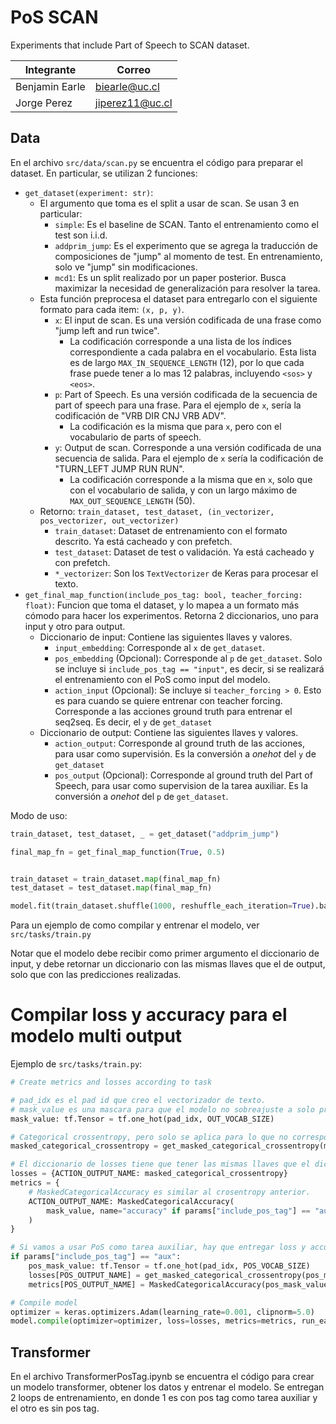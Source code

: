 # PoS SCAN

Experiments that include Part of Speech to SCAN dataset.

Integrante | Correo
---|---
Benjamin Earle | biearle@uc.cl
Jorge Perez | jiperez11@uc.cl

## Data

En el archivo `src/data/scan.py` se encuentra el código para preparar el dataset. En particular, se utilizan 2 funciones:

- `get_dataset(experiment: str)`:
  - El argumento que toma es el split a usar de scan. Se usan 3 en particular:
    - `simple`: Es el baseline de SCAN. Tanto el entrenamiento como el test son i.i.d.
    - `addprim_jump`: Es el experimento que se agrega la traducción de composiciones de "jump" al momento de test. En entrenamiento, solo ve "jump" sin modificaciones.
    - `mcd1`: Es un split realizado por un paper posterior. Busca maximizar la necesidad de generalización para resolver la tarea.
  - Esta función preprocesa el dataset para entregarlo con el siguiente formato para cada item: `(x, p, y)`.
    - `x`: El input de scan. Es una versión codificada de una frase como "jump left and run twice".
      - La codificación corresponde a una lista de los índices correspondiente a cada palabra en el vocabulario. Esta lista es de largo `MAX_IN_SEQUENCE_LENGTH` (12), por lo que cada frase puede tener a lo mas 12 palabras, incluyendo `<sos>` y `<eos>`.
    - `p`: Part of Speech. Es una versión codificada de la secuencia de part of speech para una frase. Para el ejemplo de `x`, sería la codificación de "VRB DIR CNJ VRB ADV".
      - La codificación es la misma que para `x`, pero con el vocabulario de parts of speech.
    - `y`: Output de scan. Corresponde a una versión codificada de una secuencia de salida. Para el ejemplo de `x` sería la codificación de "TURN_LEFT JUMP RUN RUN".
      - La codificación corresponde a la misma que en `x`, solo que con el vocabulario de salida, y con un largo máximo de `MAX_OUT_SEQUENCE_LENGTH` (50).
  - Retorno: `train_dataset, test_dataset, (in_vectorizer, pos_vectorizer, out_vectorizer)`
    - `train_dataset`: Dataset de entrenamiento con el formato descrito. Ya está cacheado y con prefetch.
    - `test_dataset`: Dataset de test o validación. Ya está cacheado y con prefetch.
    - `*_vectorizer`: Son los `TextVectorizer` de Keras para procesar el texto.
- `get_final_map_function(include_pos_tag: bool, teacher_forcing: float)`: Funcion que toma el dataset, y lo mapea a un formato más cómodo para hacer los experimentos. Retorna 2 diccionarios, uno para input y otro para output.
  - Diccionario de input: Contiene las siguientes llaves y valores.
    - `input_embedding`: Corresponde al `x` de `get_dataset`.
    - `pos_embedding` (Opcional): Corresponde al `p` de `get_dataset`. Solo se incluye si `include_pos_tag == "input"`, es decir, si se realizará el entrenamiento con el PoS como input del modelo.
    - `action_input` (Opcional): Se incluye si `teacher_forcing > 0`. Esto es para cuando se quiere entrenar con teacher forcing. Corresponde a las acciones ground truth para entrenar el seq2seq. Es decir, el `y` de `get_dataset`
  - Diccionario de output: Contiene las siguientes llaves y valores.
    - `action_output`: Corresponde al ground truth de las acciones, para usar como supervisión. Es la conversión a *onehot* del `y` de `get_dataset`
    - `pos_output` (Opcional): Corresponde al ground truth del Part of Speech, para usar como supervision de la tarea auxiliar. Es la conversión a *onehot* del `p` de `get_dataset`.

Modo de uso:

```py
train_dataset, test_dataset, _ = get_dataset("addprim_jump")

final_map_fn = get_final_map_function(True, 0.5)


train_dataset = train_dataset.map(final_map_fn)
test_dataset = test_dataset.map(final_map_fn)

model.fit(train_dataset.shuffle(1000, reshuffle_each_iteration=True).batch(512))
```

Para un ejemplo de como compilar y entrenar el modelo, ver `src/tasks/train.py`

Notar que el modelo debe recibir como primer argumento el diccionario de input, y debe retornar un diccionario con las mismas llaves que el de output, solo que con las predicciones realizadas.

# Compilar loss y accuracy para el modelo multi output

Ejemplo de `src/tasks/train.py`:

```py
# Create metrics and losses according to task

# pad_idx es el pad id que creo el vectorizador de texto.
# mask_value es una mascara para que el modelo no sobreajuste a solo predecir los valores de padding.
mask_value: tf.Tensor = tf.one_hot(pad_idx, OUT_VOCAB_SIZE)

# Categorical crossentropy, pero solo se aplica para lo que no corresponde a padding. Este viene de src/utils/loss
masked_categorical_crossentropy = get_masked_categorical_crossentropy(mask_value)

# El diccionario de losses tiene que tener las mismas llaves que el diccionario de output del modelo. Asi Tensorflow sabe automaticamente como calcular las perdidas cuando hay multiples outputs
losses = {ACTION_OUTPUT_NAME: masked_categorical_crossentropy}
metrics = {
    # MaskedCategoricalAccuracy es similar al crosentropy anterior.
    ACTION_OUTPUT_NAME: MaskedCategoricalAccuracy(
        mask_value, name="accuracy" if params["include_pos_tag"] == "aux" else f"{ACTION_OUTPUT_NAME}_accuracy"
    )
}

# Si vamos a usar PoS como tarea auxiliar, hay que entregar loss y accuracy para este output extra del modelo. Es similar a lo anterior, solo que el pad_idx debe ser el correspondiente al vocabulario de PoS.
if params["include_pos_tag"] == "aux":
    pos_mask_value: tf.Tensor = tf.one_hot(pad_idx, POS_VOCAB_SIZE)
    losses[POS_OUTPUT_NAME] = get_masked_categorical_crossentropy(pos_mask_value)
    metrics[POS_OUTPUT_NAME] = MaskedCategoricalAccuracy(pos_mask_value, name="accuracy")

# Compile model
optimizer = keras.optimizers.Adam(learning_rate=0.001, clipnorm=5.0)
model.compile(optimizer=optimizer, loss=losses, metrics=metrics, run_eagerly=True)
  ```
  
## Transformer

En el archivo TransformerPosTag.ipynb se encuentra el código para crear un modelo transformer, obtener los datos y entrenar el modelo. Se entregan 2 loops de entrenamiento, en donde 1 es con pos tag como tarea auxiliar y el otro es sin pos tag.
